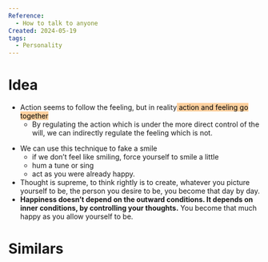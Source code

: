 ```yaml
---
Reference:
  - How to talk to anyone
Created: 2024-05-19
tags:
  - Personality
---
```

# Idea

* Action seems to follow the feeling, but in reality<mark style="background: #FFB86CA6;"> action and feeling go together</mark>
	* By regulating the action which is under the more direct control of the will, we can indirectly regulate the feeling which is not.
- We can use this technique to fake a smile
	- if we don’t feel like smiling, force yourself to smile a little
	- hum a tune or sing
	- act as you were already happy.
- Thought is supreme, to think rightly is to create, whatever you picture yourself to be, the person you desire to be, you become that day by day.
- **Happiness doesn’t depend on the outward conditions. It depends on inner conditions, by controlling your thoughts.** You become that much happy as you allow yourself to be.

# Similars

